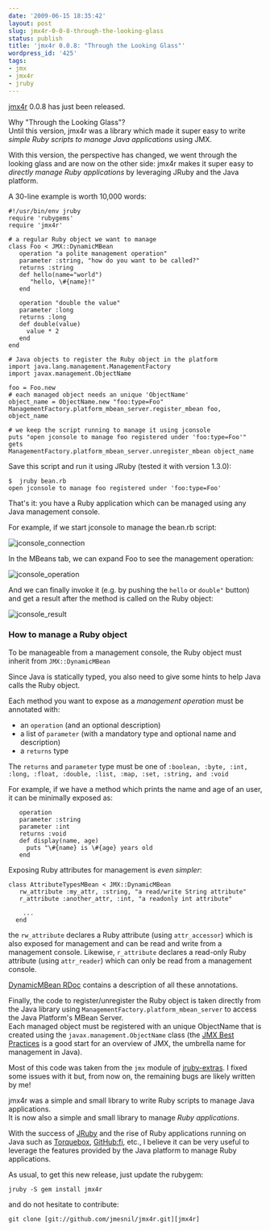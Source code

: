 ```yaml
---
date: '2009-06-15 18:35:42'
layout: post
slug: jmx4r-0-0-8-through-the-looking-glass
status: publish
title: 'jmx4r 0.0.8: "Through the Looking Glass"'
wordpress_id: '425'
tags:
- jmx
- jmx4r
- jruby
---
```


[jmx4r][jmx4r] 0.0.8 has just been released.

Why "Through the Looking Glass"?  
Until this version, jmx4r was a library which made it super easy to write _simple Ruby scripts to manage Java applications_ using JMX.

With this version, the perspective has changed, we went through the looking glass and are now on the other side: jmx4r makes it super easy to _directly manage Ruby applications_ by leveraging JRuby and the Java platform.

A 30-line example is worth 10,000 words:

    #!/usr/bin/env jruby
    require 'rubygems'
    require 'jmx4r'
    
    # a regular Ruby object we want to manage
    class Foo < JMX::DynamicMBean
       operation "a polite management operation"
       parameter :string, "how do you want to be called?"
       returns :string
       def hello(name="world")
          "hello, \#{name}!"
       end
    
       operation "double the value"
       parameter :long
       returns :long
       def double(value)
         value * 2
       end
    end
    
    # Java objects to register the Ruby object in the platform
    import java.lang.management.ManagementFactory
    import javax.management.ObjectName
    
    foo = Foo.new
    # each managed object needs an unique 'ObjectName'
    object_name = ObjectName.new "foo:type=Foo" 
    ManagementFactory.platform_mbean_server.register_mbean foo, object_name
    
    # we keep the script running to manage it using jconsole
    puts "open jconsole to manage foo registered under 'foo:type=Foo'"
    gets
    ManagementFactory.platform_mbean_server.unregister_mbean object_name



Save this script and run it using JRuby (tested it with version 1.3.0):

    $  jruby bean.rb
    open jconsole to manage foo registered under 'foo:type=Foo'

That's it: you have a Ruby application which can be managed using any Java management console.

For example, if we start jconsole to manage the bean.rb script:

![jconsole_connection](http://jmesnil.net/weblog/wp-content/uploads/2009/06/jconsole_connection1.png)

In the MBeans tab, we can expand Foo to see the management operation:

![jconsole_operation](http://jmesnil.net/weblog/wp-content/uploads/2009/06/jconsole_operation1.png)

And we can finally invoke it (e.g. by pushing the `hello` or `double"` button) and get a result after the method is called on the Ruby object:

![jconsole_result](http://jmesnil.net/weblog/wp-content/uploads/2009/06/jconsole_result.png)

### How to manage a Ruby object

To be manageable from a management console, the Ruby object must inherit from
`JMX::DynamicMBean` 

Since Java is statically typed, you also need to give some hints to help Java calls the Ruby object.

Each method you want to expose as a _management operation_ must be annotated with:

* an `operation` (and an optional description)
* a list of `parameter` (with a mandatory type and optional name and description)
* a `returns` type

The `returns` and `parameter` type must be one of `:boolean, :byte, :int, :long, :float, :double, :list, :map, :set, :string, and :void`

For example, if we have a method which prints the name and age of an user, it can be minimally exposed as:

       operation
       parameter :string
       parameter :int
       returns :void
       def display(name, age)
         puts "\#{name} is \#{age} years old
       end 



Exposing Ruby attributes for management is _even simpler_:

    class AttributeTypesMBean < JMX::DynamicMBean
       rw_attribute :my_attr, :string, "a read/write String attribute"
       r_attribute :another_attr, :int, "a readonly int attribute"
    
        ...
      end


the `rw_attribute` declares a Ruby attribute (using `attr_accessor`) which is also exposed for management and can be read and write from a management console. Likewise, `r_attribute` declares a read-only Ruby attribute  (using `attr_reader`) which can only be read from a management console.

[DynamicMBean RDoc][jmx4r-rdoc] contains a description of all these annotations.

Finally, the code to register/unregister the Ruby object is taken directly from the Java library using `ManagementFactory.platform_mbean_server` to access the Java Platform's MBean Server.  
Each managed object must be registered with an unique ObjectName that is created using the `javax.management.ObjectName` class (the [JMX Best Practices][jmx-practices] is a good start for an overview of JMX, the umbrella name for management in Java).


Most of this code was taken from the `jmx` module of [jruby-extras][jruby-extras].
I fixed some issues with it but, from now on, the remaining bugs are likely written by me!

jmx4r was a simple and small library to write Ruby scripts to manage Java applications.    
It is now also a simple and small library to manage _Ruby applications_.


With the success of [JRuby][jruby] and the rise of Ruby applications running on Java  such as [Torquebox][torquebox], [GitHub:fi][github-fi], etc., I believe it can be very useful to leverage the features provided by the Java platform to manage Ruby applications.

As usual, to get this new release, just update the rubygem:

    jruby -S gem install jmx4r

and do not hesitate to contribute:

    git clone [git://github.com/jmesnil/jmx4r.git][jmx4r]

[jmx4r]: http://github.com/jmesnil/jmx4r/
[jmx4r-rdoc]: http://jmx4r.rubyforge.org/doc/
[jruby-extras]: http://rubyforge.org/projects/jruby-extras/
[jruby]: http://jruby.org
[torquebox]: http://torquebox.org
[github-fi]: http://fi.github.com/ 
[jmx-practices]: http://java.sun.com/javase/technologies/core/mntr-mgmt/javamanagement/best-practices.jsp
